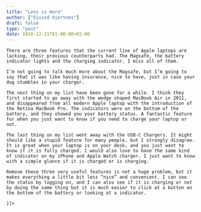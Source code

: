 ```yaml
---
title: "Less is more"
author: ["Eivind Hjertnes"]
draft: false
type: "post"
date: 2016-12-21T01:00:00+01:00
---
```


<div class="HTML">
  <div></div>

<p>

</div>

```text
There are three features that the current line of Apple laptops are lacking, their previous counterparts had. The Magsafe, the battery indicator lights and the charging indicator. I miss all of them.
```

<div class="HTML">
  <div></div>

</p>

</div>

<div class="HTML">
  <div></div>

<p>

</div>

```text
I’m not going to talk much more about the Magsafe, but I’m going to say that it was like having insurance, nice to have, just in case your dog stumbles in your charger.
```

<div class="HTML">
  <div></div>

</p>

</div>

<div class="HTML">
  <div></div>

<p>

</div>

```text
The next thing on my list have been gone for a while. I think they first started to go away with the wedge shaped MacBook Air in 2011, and disappeared from all modern Apple laptop with the introduction of the Retina MacBook Pro. The indicators were on the bottom of the battery, and they showed you your battery status. A fantastic feature for when you just want to know if you need to charge your laptop or not.
```

<div class="HTML">
  <div></div>

</p>

</div>

<div class="HTML">
  <div></div>

<p>

</div>

```text
The last thing on my list went away with the USB-C Chargers. It might should like a stupid feature for many people, but I strongly disagree. It is great when your laptop is on your desk, and you just want to know if it is fully charged. I would also love to have the same kind of indicator on my iPhone and Apple Watch charger. I just want to know with a simple glance if it is charged or is charging.
```

<div class="HTML">
  <div></div>

</p>

</div>

<div class="HTML">
  <div></div>

<p>

</div>

```text
Remove these three very useful features is not a huge problem, but it makes everything a little bit less “nice” and convenient. I can see the status by logging on, and I can also see if it is charging or not by doing the same thing but it is much easier to click at a button on the bottom of the battery or looking at a indicator.
```

<div class="HTML">
  <div></div>

</p>

</div>

<div class="HTML">
  <div></div>

<p>

</div>

```text
]]>
```

<div class="HTML">
  <div></div>

</p>

</div>
